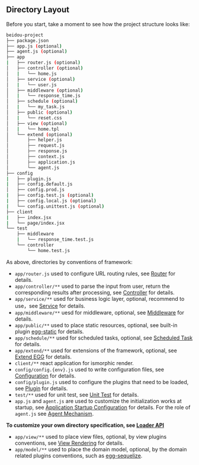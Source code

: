 Directory Layout
---

Before you start, take a moment to see how the project structure looks like:

```bash
beidou-project
├── package.json
├── app.js (optional)
├── agent.js (optional)
├── app
|   ├── router.js (optional)
│   ├── controller (optional)
│   |   └── home.js
│   ├── service (optional)
│   |   └── user.js
│   ├── middleware (optional)
│   |   └── response_time.js
│   ├── schedule (optional)
│   |   └── my_task.js
│   ├── public (optional)
│   |   └── reset.css
│   ├── view (optional)
│   |   └── home.tpl
│   └── extend (optional)
│       ├── helper.js
│       ├── request.js
│       ├── response.js
│       ├── context.js
│       ├── application.js
│       └── agent.js
├── config
|   ├── plugin.js
|   ├── config.default.js
│   ├── config.prod.js
|   ├── config.test.js (optional)
|   ├── config.local.js (optional)
|   └── config.unittest.js (optional)
├── client
|   ├── index.jsx
|   └── page/index.jsx
└── test
    ├── middleware
    |   └── response_time.test.js
    └── controller
        └── home.test.js
```

As above, directories by conventions of framework:

- `app/router.js` used to configure URL routing rules, see [Router](../basic/router.md) for details.
- `app/controller/**` used to parse the input from user, return the corresponding results after processing, see [Controller](../basic/controller.md) for details.
- `app/service/**` used for business logic layer, optional, recommend to use，see [Service](../basic/service.md) for details.
- `app/middleware/**` uesd for middleware, optional, see [Middleware](../basic/middleware.md) for details.
- `app/public/**` used to place static resources, optional, see built-in plugin [egg-static](https://github.com/eggjs/egg-static) for details.
- `app/schedule/**` used for scheduled tasks, optional, see [Scheduled Task](../basic/schedule.md) for details.
- `app/extend/**` used for extensions of the framework, optional, see [Extend EGG](../basic/extend.md) for details.
- `client/**` react application for ismorphic render.
- `config/config.{env}.js` used to write configuration files, see [Configuration](../basic/config.md) for details.
- `config/plugin.js` used to configure the plugins that need to be loaded, see [Plugin](../advanced/plugin.md) for details.
- `test/**` used for unit test, see [Unit Test](../core/unittest.md) for details.
- `app.js` and `agent.js` are used to customize the initialization works at startup, see [Application Startup Configuration](../basic/app-start.md) for details. For the role of `agent.js` see [Agent Mechanism](../core/cluster-and-ipc.md#agent-mechanism).


**To customize your own directory specification, see [Loader API](../advanced/loader.md)**

- `app/view/**` used to place view files, optional, by view plugins conventions, see [View Rendering](../basic/view.md) for details.
- `app/model/**` used to place the domain model, optional, by the domain related plugins conventions, such as [egg-sequelize](https://github.com/eggjs/egg-sequelize).
